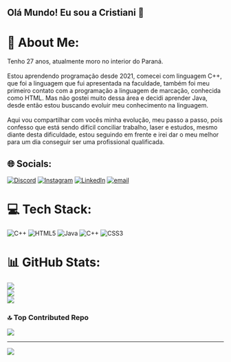 ## Olá Mundo! Eu sou a Cristiani 👋

# 💫 About Me:
Tenho 27 anos, atualmente moro no interior do Paraná.<br><br>Estou aprendendo programação desde 2021, comecei com linguagem C++, que foi a linguagem que fui apresentada na faculdade, também foi meu primeiro contato com a programação a linguagem de marcação, conhecida como HTML. Mas não gostei muito dessa área e decidi aprender Java, desde então estou buscando evoluir meu conhecimento na linguagem.<br><br>Aqui vou compartilhar com vocês minha evolução, meu passo a passo, pois confesso que está sendo difícil conciliar trabalho, laser e estudos, mesmo diante desta dificuldade, estou seguindo em frente e irei dar o meu melhor para um dia conseguir ser uma profissional qualificada.


## 🌐 Socials:
[![Discord](https://img.shields.io/badge/Discord-%237289DA.svg?logo=discord&logoColor=white)](https://discord.gg/https://discord.gg/WzZ9mNzp) [![Instagram](https://img.shields.io/badge/Instagram-%23E4405F.svg?logo=Instagram&logoColor=white)](https://instagram.com/cristianibudnik) [![LinkedIn](https://img.shields.io/badge/LinkedIn-%230077B5.svg?logo=linkedin&logoColor=white)](https://linkedin.com/in/cristianibudnik) [![email](https://img.shields.io/badge/Email-D14836?logo=gmail&logoColor=white)](mailto:cristiani-budnik@outlook.com) 

# 💻 Tech Stack:
![C++](https://img.shields.io/badge/c++-%2300599C.svg?style=for-the-badge&logo=c%2B%2B&logoColor=white) ![HTML5](https://img.shields.io/badge/html5-%23E34F26.svg?style=for-the-badge&logo=html5&logoColor=white) ![Java](https://img.shields.io/badge/java-%23ED8B00.svg?style=for-the-badge&logo=openjdk&logoColor=white) ![C++](https://img.shields.io/badge/c++-%2300599C.svg?style=for-the-badge&logo=c%2B%2B&logoColor=white) ![CSS3](https://img.shields.io/badge/css3-%231572B6.svg?style=for-the-badge&logo=css3&logoColor=white)
# 📊 GitHub Stats:
![](https://github-readme-stats.vercel.app/api?username=CristianiBudnik&theme=dark&hide_border=false&include_all_commits=false&count_private=false)<br/>
![](https://nirzak-streak-stats.vercel.app/?user=CristianiBudnik&theme=dark&hide_border=false)<br/>
![](https://github-readme-stats.vercel.app/api/top-langs/?username=CristianiBudnik&theme=dark&hide_border=false&include_all_commits=false&count_private=false&layout=compact)

### 🔝 Top Contributed Repo
![](https://github-contributor-stats.vercel.app/api?username=CristianiBudnik&limit=5&theme=dark&combine_all_yearly_contributions=true)

---
[![](https://visitcount.itsvg.in/api?id=CristianiBudnik&icon=0&color=0)](https://visitcount.itsvg.in)

<!-- Proudly created with GPRM ( https://gprm.itsvg.in ) -->
